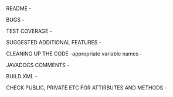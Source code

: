 README
	- 

BUGS
	-

TEST COVERAGE 
	-

SUGGESTED ADDITIONAL FEATURES
	-

CLEANING UP THE CODE
	-appropriate variable names
	-

JAVADOCS COMMENTS
	-

BUILD.XML
	-

CHECK PUBLIC, PRIVATE ETC FOR ATTIRBUTES AND METHODS
	-




